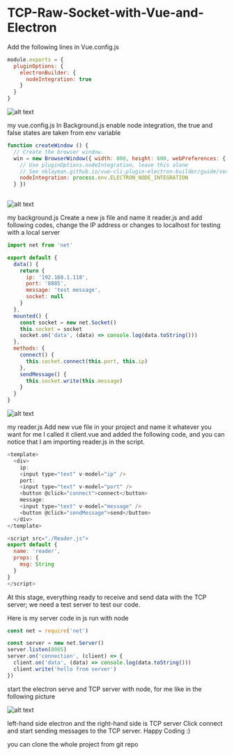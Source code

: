 # TCP-Raw-Socket-with-Vue-and-Electron

Add the following lines in Vue.config.js

```javascript
module.exports = {
  pluginOptions: {
    electronBuilder: {
      nodeIntegration: true
    }
  }
}
```
![alt text](https://miro.medium.com/max/700/1*4pWcETXh9UJIrB21J_yvJg.png "Vue.config.js")

my vue.config.js
In Background.js enable node integration, the true and false states are taken from env variable

```javascript
function createWindow () {
  // Create the browser window.
  win = new BrowserWindow({ width: 800, height: 600, webPreferences: {
    // Use pluginOptions.nodeIntegration, leave this alone
    // See nklayman.github.io/vue-cli-plugin-electron-builder/guide/security.html#node-integration for more info
    nodeIntegration: process.env.ELECTRON_NODE_INTEGRATION
  } })
  
  ```
  
  ![alt text]( https://miro.medium.com/max/700/1*_hbRZnUYE1lJna0hQZcYuA.png "VuBackground.js ")


my background.js
Create a new js file and name it reader.js and add following codes, change the IP address or changes to localhost for testing with a local server
```javascript
import net from 'net'

export default {
  data() {
    return {
      ip: '192.168.1.118',
      port: '8085',
      message: 'test message',
      socket: null
    }
  },
  mounted() {
    const socket = new net.Socket()
    this.socket = socket
    socket.on('data', (data) => console.log(data.toString()))
  },
  methods: {
    connect() {
      this.socket.connect(this.port, this.ip)
    },
    sendMessage() {
      this.socket.write(this.message)
    }
  }
}

```
 ![alt text](https://miro.medium.com/max/700/1*iRmnwf5RtrwUp_F-1UYXBA.png "background.js")



my reader.js
Add new vue file in your project and name it whatever you want for me I called it client.vue and added the following code, and you can notice that I am importing reader.js in the script.

```javascript
<template>
  <div>
    ip:
    <input type="text" v-model="ip" />
    port:
    <input type="text" v-model="port" />
    <button @click="connect">connect</button>
    message:
    <input type="text" v-model="message" />
    <button @click="sendMessage">send</button>
  </div>
</template>

<script src="./Reader.js">
export default {
  name: 'reader',
  props: {
    msg: String
  }
}
</script>

```


At this stage, everything ready to receive and send data with the TCP server; we need a test server to test our code.

Here is my server code in js run with node

```javascript
const net = require('net')

const server = new net.Server()
server.listen(8085)
server.on('connection', (client) => {
  client.on('data', (data) => console.log(data.toString()))
  client.write('hello from server')
})

```


start the electron serve and TCP server with node, for me like in the following picture

 ![alt text](https://miro.medium.com/max/700/1*v6OZ6jId0uZzu8K6KvqcQw.png "background.js")

left-hand side electron and the right-hand side is TCP server
Click connect and start sending messages to the TCP server. Happy Coding :)

you can clone the whole project from git repo
